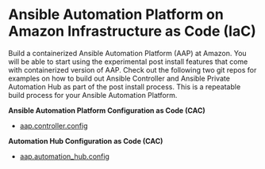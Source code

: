 # Ansible Automation Platform on Amazon Infrastructure as Code (IaC)
Build a containerized Ansible Automation Platform (AAP) at Amazon.  You will be able to start using the experimental post install features that come with containerized version of AAP.  Check out the following two git repos for examples on how to build out Ansible Controller and Ansible Private Automation Hub as part of the post install process. This is a repeatable build process for your Ansible Automation Platform.

**Ansible Automation Platform Configuration as Code (CAC)**
- [aap.controller.config](https://github.com/ericcames/aap.controller.config "aap.contoller.config")

**Automation Hub Configuration as Code (CAC)**
- [aap.automation_hub.config](https://github.com/ericcames/aap.automation_hub.config "aap.automation_hub.config")
